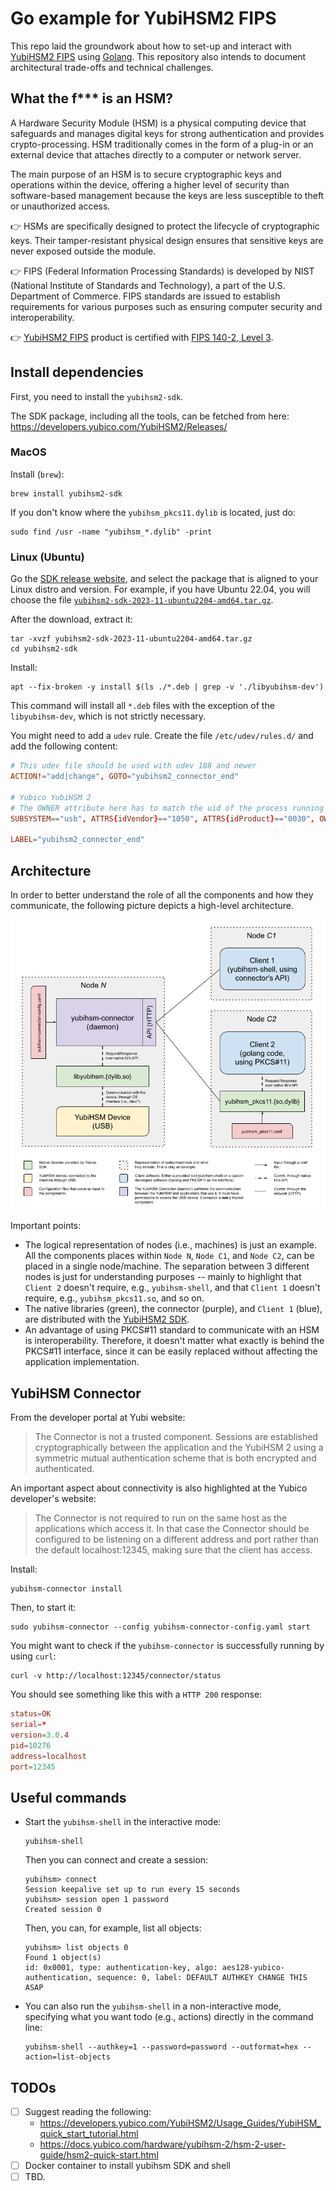# Go example for YubiHSM2 FIPS

This repo laid the groundwork about how to set-up and interact with [YubiHSM2 FIPS](https://www.yubico.com/products/hardware-security-module/) using [Golang](https://go.dev/). This repository also intends to document architectural trade-offs and technical challenges.

 ## What the f*** is an HSM?

A Hardware Security Module (HSM) is a physical computing device that safeguards and manages digital keys for strong authentication and provides crypto-processing. HSM traditionally comes in the form of a plug-in or an external device that attaches directly to a computer or network server.

The main purpose of an HSM is to secure cryptographic keys and operations within the device, offering a higher level of security than software-based management because the keys are less susceptible to theft or unauthorized access.

👉 HSMs are specifically designed to protect the lifecycle of cryptographic keys. Their tamper-resistant physical design ensures that sensitive keys are never exposed outside the module.

👉 FIPS (Federal Information Processing Standards) is developed by NIST (National Institute of Standards and Technology), a part of the U.S. Department of Commerce. FIPS standards are issued to establish requirements for various purposes such as ensuring computer security and interoperability.

👉 [YubiHSM2 FIPS](https://www.yubico.com/products/hardware-security-module/) product is certified with [FIPS 140-2, Level 3](https://en.wikipedia.org/wiki/FIPS_140-2).

## Install dependencies

First, you need to install the `yubihsm2-sdk`.

The SDK package, including all the tools, can be fetched from here: https://developers.yubico.com/YubiHSM2/Releases/

### MacOS

Install (`brew`):

```shell
brew install yubihsm2-sdk
```

If you don't know where the `yubihsm_pkcs11.dylib` is located, just do:

```shell
sudo find /usr -name "yubihsm_*.dylib" -print
```

### Linux (Ubuntu)

Go the [SDK release website](https://developers.yubico.com/YubiHSM2/Releases/), and select the package that is aligned to your Linux distro and version. For example, if you have Ubuntu 22.04, you will choose the file [`yubihsm2-sdk-2023-11-ubuntu2204-amd64.tar.gz`](https://developers.yubico.com/YubiHSM2/Releases/yubihsm2-sdk-2023-11-ubuntu2204-amd64.tar.gz).

After the download, extract it:

```shell
tar -xvzf yubihsm2-sdk-2023-11-ubuntu2204-amd64.tar.gz
cd yubihsm2-sdk
```

Install:

```
apt --fix-broken -y install $(ls ./*.deb | grep -v './libyubihsm-dev')
```

This command will install all `*.deb` files with the exception of the `libyubihsm-dev`, which is not strictly necessary.

You might need to add a `udev` rule. Create the file `/etc/udev/rules.d/` and add the following content:

```conf
# This udev file should be used with udev 188 and newer
ACTION!="add|change", GOTO="yubihsm2_connector_end"

# Yubico YubiHSM 2
# The OWNER attribute here has to match the uid of the process running the Connector
SUBSYSTEM=="usb", ATTRS{idVendor}=="1050", ATTRS{idProduct}=="0030", OWNER="yubihsm-connector"

LABEL="yubihsm2_connector_end"
```

## Architecture

In order to better understand the role of all the components and how they communicate, the following picture depicts a high-level architecture.

![Architecture Diagram](./docs/yubihsm-architecture.png)

Important points:

* The logical representation of nodes (i.e., machines) is just an example. All the components places within `Node N`, `Node C1`, and `Node C2`, can be placed in a single node/machine. The separation between 3 different nodes is just for understanding purposes -- mainly to highlight that `Client 2` doesn't require, e.g., `yubihsm-shell`, and that `Client 1` doesn't require, e.g., `yubihsm_pkcs11.so`, and so on.
* The native libraries (green), the connector (purple), and `Client 1` (blue), are distributed with the [YubiHSM2 SDK](https://developers.yubico.com/YubiHSM2/Releases/).
* An advantage of using PKCS#11 standard to communicate with an HSM is interoperability. Therefore, it doesn't matter what exactly is behind the PKCS#11 interface, since it can be easily replaced without affecting the application implementation.

## YubiHSM Connector

From the developer portal at Yubi website:

> The Connector is not a trusted component. Sessions are established cryptographically between the application and the YubiHSM 2 using a symmetric mutual authentication scheme that is both encrypted and authenticated.

An important aspect about connectivity is also highlighted at the Yubico developer's website:

> The Connector is not required to run on the same host as the applications which access it. In that case the Connector should be configured to be listening on a different address and port rather than the default localhost:12345, making sure that the client has access.

Install:

```shell
yubihsm-connector install
```

Then, to start it:

```shell
sudo yubihsm-connector --config yubihsm-connector-config.yaml start
```

You might want to check if the `yubihsm-connector` is successfully running by using `curl`:

```shell
curl -v http://localhost:12345/connector/status
```

You should see something like this with a `HTTP 200` response:

```conf
status=OK
serial=*
version=3.0.4
pid=10276
address=localhost
port=12345
```

## Useful commands

* Start the `yubihsm-shell` in the interactive mode:

  ```shell
  yubihsm-shell
  ```

  Then you can connect and create a session:

  ```
  yubihsm> connect
  Session keepalive set up to run every 15 seconds
  yubihsm> session open 1 password
  Created session 0
  ```

  Then, you can, for example, list all objects:

  ```
  yubihsm> list objects 0
  Found 1 object(s)
  id: 0x0001, type: authentication-key, algo: aes128-yubico-authentication, sequence: 0, label: DEFAULT AUTHKEY CHANGE THIS ASAP
  ```

* You can also run the `yubihsm-shell` in a non-interactive mode, specifying what you want todo (e.g., actions) directly in the command line:

  ```shell
  yubihsm-shell --authkey=1 --password=password --outformat=hex --action=list-objects
  ```

## TODOs

- [ ] Suggest reading the following:
  - https://developers.yubico.com/YubiHSM2/Usage_Guides/YubiHSM_quick_start_tutorial.html
  - https://docs.yubico.com/hardware/yubihsm-2/hsm-2-user-guide/hsm2-quick-start.html
- [ ] Docker container to install yubihsm SDK and shell
- [ ] TBD.